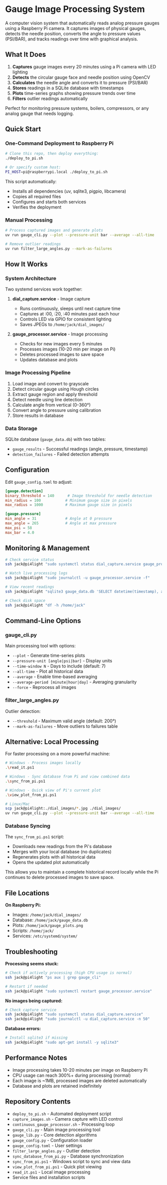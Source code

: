 # Gauge Image Processing System

A computer vision system that automatically reads analog pressure gauges using a Raspberry Pi camera. It captures images of physical gauges, detects the needle position, converts the angle to pressure values (PSI/BAR), and tracks readings over time with graphical analysis.

## What It Does

1. **Captures** gauge images every 20 minutes using a Pi camera with LED lighting
2. **Detects** the circular gauge face and needle position using OpenCV
3. **Calculates** the needle angle and converts it to pressure (PSI/BAR)
4. **Stores** readings in a SQLite database with timestamps
5. **Plots** time-series graphs showing pressure trends over time
6. **Filters** outlier readings automatically

Perfect for monitoring pressure systems, boilers, compressors, or any analog gauge that needs logging.

## Quick Start

### One-Command Deployment to Raspberry Pi

```bash
# Clone this repo, then deploy everything:
./deploy_to_pi.sh

# Or specify custom host:
PI_HOST=pi@raspberrypi.local ./deploy_to_pi.sh
```

This script automatically:
- Installs all dependencies (uv, sqlite3, pigpio, libcamera)
- Copies all required files
- Configures and starts both services
- Verifies the deployment

### Manual Processing

```bash
# Process captured images and generate plots
uv run gauge_cli.py --plot --pressure-unit bar --average --all-time

# Remove outlier readings
uv run filter_large_angles.py --mark-as-failures
```

## How It Works

### System Architecture

Two systemd services work together:

1. **dial_capture.service** - Image capture
   - Runs continuously, sleeps until next capture time
   - Captures at :00, :20, :40 minutes past each hour
   - Controls LED via GPIO for consistent lighting
   - Saves JPEGs to `/home/jack/dial_images/`

2. **gauge_processor.service** - Image processing
   - Checks for new images every 5 minutes
   - Processes images (10-20 min per image on Pi)
   - Deletes processed images to save space
   - Updates database and plots

### Image Processing Pipeline

1. Load image and convert to grayscale
2. Detect circular gauge using Hough circles
3. Extract gauge region and apply threshold
4. Detect needle using line detection
5. Calculate angle from vertical (0-360°)
6. Convert angle to pressure using calibration
7. Store results in database

### Data Storage

SQLite database (`gauge_data.db`) with two tables:
- `gauge_results` - Successful readings (angle, pressure, timestamp)
- `detection_failures` - Failed detection attempts

## Configuration

Edit `gauge_config.toml` to adjust:

```toml
[gauge.detection]
binary_threshold = 140      # Image threshold for needle detection
min_radius = 100           # Minimum gauge size in pixels
max_radius = 1000          # Maximum gauge size in pixels

[gauge.pressure]
min_angle = 31             # Angle at 0 pressure
max_angle = 265            # Angle at max pressure
max_psi = 58              
max_bar = 4.0
```

## Monitoring & Management

```bash
# Check service status
ssh jack@pi4light "sudo systemctl status dial_capture.service gauge_processor.service"

# Watch live processing logs
ssh jack@pi4light "sudo journalctl -u gauge_processor.service -f"

# View recent readings
ssh jack@pi4light "sqlite3 gauge_data.db 'SELECT datetime(timestamp), angle, pressure_bar FROM gauge_results ORDER BY timestamp DESC LIMIT 10;'"

# Check disk space
ssh jack@pi4light "df -h /home/jack"
```

## Command-Line Options

### gauge_cli.py
Main processing tool with options:
- `--plot` - Generate time-series plots
- `--pressure-unit [angle|psi|bar]` - Display units
- `--time-window N` - Days to include (default: 7)
- `--all-time` - Plot all historical data
- `--average` - Enable time-based averaging
- `--average-period [minute|hour|day]` - Averaging granularity
- `--force` - Reprocess all images

### filter_large_angles.py
Outlier detection:
- `--threshold` - Maximum valid angle (default: 200°)
- `--mark-as-failures` - Move outliers to failures table

## Alternative: Local Processing

For faster processing on a more powerful machine:

```bash
# Windows - Process images locally
.\read_it.ps1

# Windows - Sync database from Pi and view combined data
.\sync_from_pi.ps1

# Windows - Quick view of Pi's current plot
.\view_plot_from_pi.ps1

# Linux/Mac
scp jack@pi4light:./dial_images/*.jpg ./dial_images/
uv run gauge_cli.py --plot --pressure-unit bar --average --all-time
```

### Database Syncing

The `sync_from_pi.ps1` script:
- Downloads new readings from the Pi's database
- Merges with your local database (no duplicates)
- Regenerates plots with all historical data
- Opens the updated plot automatically

This allows you to maintain a complete historical record locally while the Pi continues to delete processed images to save space.

## File Locations

**On Raspberry Pi:**
- Images: `/home/jack/dial_images/`
- Database: `/home/jack/gauge_data.db`
- Plots: `/home/jack/gauge_plots.png`
- Scripts: `/home/jack/`
- Services: `/etc/systemd/system/`

## Troubleshooting

**Processing seems stuck:**
```bash
# Check if actively processing (high CPU usage is normal)
ssh jack@pi4light "ps aux | grep gauge_cli"

# Restart if needed
ssh jack@pi4light "sudo systemctl restart gauge_processor.service"
```

**No images being captured:**
```bash
# Check capture service
ssh jack@pi4light "sudo systemctl status dial_capture.service"
ssh jack@pi4light "sudo journalctl -u dial_capture.service -n 50"
```

**Database errors:**
```bash
# Install sqlite3 if missing
ssh jack@pi4light "sudo apt-get install -y sqlite3"
```

## Performance Notes

- Image processing takes 10-20 minutes per image on Raspberry Pi
- CPU usage can reach 300%+ during processing (normal)
- Each image is ~1MB, processed images are deleted automatically
- Database and plots are retained indefinitely

## Repository Contents

- `deploy_to_pi.sh` - Automated deployment script
- `capture_images.sh` - Camera capture with LED control
- `continuous_gauge_processor.sh` - Processing loop
- `gauge_cli.py` - Main image processing tool
- `gauge_lib.py` - Core detection algorithms
- `gauge_config.py` - Configuration loader
- `gauge_config.toml` - User settings
- `filter_large_angles.py` - Outlier detection
- `sync_database_from_pi.py` - Database synchronization
- `sync_from_pi.ps1` - Windows script to sync and view data
- `view_plot_from_pi.ps1` - Quick plot viewing
- `read_it.ps1` - Local image processing
- Service files and installation scripts